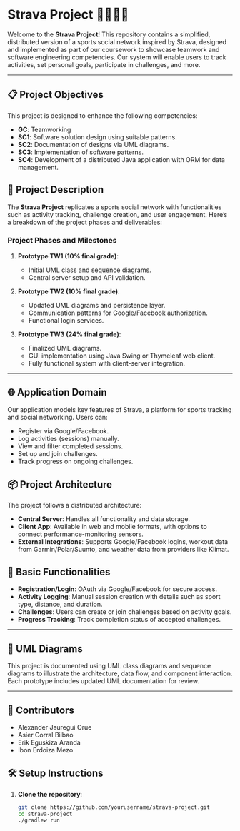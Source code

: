 # Strava Project 🚴‍♂️🏃‍♀️

Welcome to the **Strava Project**! This repository contains a simplified, distributed version of a sports social network inspired by Strava, designed and implemented as part of our coursework to showcase teamwork and software engineering competencies. Our system will enable users to track activities, set personal goals, participate in challenges, and more.

---

## 📋 Project Objectives

This project is designed to enhance the following competencies:

- **GC**: Teamworking
- **SC1**: Software solution design using suitable patterns.
- **SC2**: Documentation of designs via UML diagrams.
- **SC3**: Implementation of software patterns.
- **SC4**: Development of a distributed Java application with ORM for data management.

## 🚀 Project Description

The **Strava Project** replicates a sports social network with functionalities such as activity tracking, challenge creation, and user engagement. Here’s a breakdown of the project phases and deliverables:

### Project Phases and Milestones
1. **Prototype TW1 (10% final grade)**:
    - Initial UML class and sequence diagrams.
    - Central server setup and API validation.

2. **Prototype TW2 (10% final grade)**:
    - Updated UML diagrams and persistence layer.
    - Communication patterns for Google/Facebook authorization.
    - Functional login services.

3. **Prototype TW3 (24% final grade)**:
    - Finalized UML diagrams.
    - GUI implementation using Java Swing or Thymeleaf web client.
    - Fully functional system with client-server integration.

---

## 🌐 Application Domain

Our application models key features of Strava, a platform for sports tracking and social networking. Users can:
- Register via Google/Facebook.
- Log activities (sessions) manually.
- View and filter completed sessions.
- Set up and join challenges.
- Track progress on ongoing challenges.

## 📦 Project Architecture

The project follows a distributed architecture:
- **Central Server**: Handles all functionality and data storage.
- **Client App**: Available in web and mobile formats, with options to connect performance-monitoring sensors.
- **External Integrations**: Supports Google/Facebook logins, workout data from Garmin/Polar/Suunto, and weather data from providers like Klimat.

## 📑 Basic Functionalities

- **Registration/Login**: OAuth via Google/Facebook for secure access.
- **Activity Logging**: Manual session creation with details such as sport type, distance, and duration.
- **Challenges**: Users can create or join challenges based on activity goals.
- **Progress Tracking**: Track completion status of accepted challenges.

---

## 📐 UML Diagrams

This project is documented using UML class diagrams and sequence diagrams to illustrate the architecture, data flow, and component interaction. Each prototype includes updated UML documentation for review.

---

## 👥 Contributors

- Alexander Jauregui Orue
- Asier Corral Bilbao
- Erik Eguskiza Aranda
- Ibon Erdoiza Mezo

## 🛠️ Setup Instructions

1. **Clone the repository**:
   ```bash
   git clone https://github.com/yourusername/strava-project.git
   cd strava-project
   ./gradlew run
    ```



